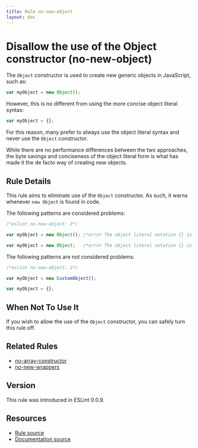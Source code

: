 ```yaml
---
title: Rule no-new-object
layout: doc
---
```

<!-- Note: No pull requests accepted for this file. See README.md in the root directory for details. -->
# Disallow the use of the Object constructor (no-new-object)

The `Object` constructor is used to create new generic objects in JavaScript, such as:

```js
var myObject = new Object();
```

However, this is no different from using the more concise object literal syntax:

```js
var myObject = {};
```

For this reason, many prefer to always use the object literal syntax and never use the `Object` constructor.

While there are no performance differences between the two approaches, the byte savings and conciseness of the object literal form is what has made it the de facto way of creating new objects.

## Rule Details

This rule aims to eliminate use of the `Object` constructor. As such, it warns whenever `new Object` is found in code.

The following patterns are considered problems:

```js
/*eslint no-new-object: 2*/

var myObject = new Object(); /*error The object literal notation {} is preferrable.*/

var myObject = new Object;   /*error The object literal notation {} is preferrable.*/
```

The following patterns are not considered problems:

```js
/*eslint no-new-object: 2*/

var myObject = new CustomObject();

var myObject = {};
```

## When Not To Use It

If you wish to allow the use of the `Object` constructor, you can safely turn this rule off.

## Related Rules

* [no-array-constructor](no-array-constructor)
* [no-new-wrappers](no-new-wrappers)

## Version

This rule was introduced in ESLint 0.0.9.

## Resources

* [Rule source](https://github.com/eslint/eslint/tree/master/lib/rules/no-new-object.js)
* [Documentation source](https://github.com/eslint/eslint/tree/master/docs/rules/no-new-object.md)
